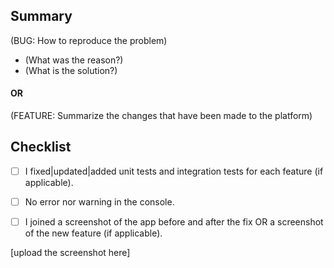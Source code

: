 ## Summary
(BUG: How to reproduce the problem)
- (What was the reason?)
- (What is the solution?)

#### OR

(FEATURE: Summarize the changes that have been made to the platform)


## Checklist
- [ ] I fixed|updated|added unit tests and integration tests for each feature (if applicable).
- [ ] No error nor warning in the console.
- [ ] I joined a screenshot of the app before and after the fix OR a screenshot of the new feature (if applicable).


[upload the screenshot here]